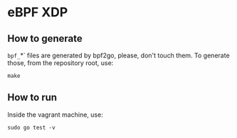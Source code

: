 # eBPF XDP

## How to generate
`bpf_`*` files are generated by bpf2go, please, don't touch them.
To generate those, from the repository root, use:
```shell
make
```

## How to run
Inside the vagrant machine, use:
```
sudo go test -v
```
